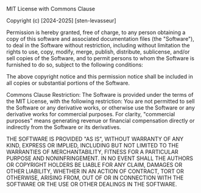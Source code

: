 MIT License with Commons Clause

Copyright (c) [2024-2025] [sten-levasseur]

Permission is hereby granted, free of charge, to any person obtaining a copy of this software and associated documentation files (the "Software"), to deal in the Software without restriction, including without limitation the rights to use, copy, modify, merge, publish, distribute, sublicense, and/or sell copies of the Software, and to permit persons to whom the Software is furnished to do so, subject to the following conditions:

The above copyright notice and this permission notice shall be included in all copies or substantial portions of the Software.

Commons Clause Restriction: The Software is provided under the terms of the MIT License, with the following restriction:
You are not permitted to sell the Software or any derivative works, or otherwise use the Software or any derivative works for commercial purposes.
For clarity, "commercial purposes" means generating revenue or financial compensation directly or indirectly from the Software or its derivatives.

THE SOFTWARE IS PROVIDED "AS IS", WITHOUT WARRANTY OF ANY KIND, EXPRESS OR IMPLIED, INCLUDING BUT NOT LIMITED TO THE WARRANTIES OF MERCHANTABILITY, FITNESS FOR A PARTICULAR PURPOSE AND NONINFRINGEMENT. IN NO EVENT SHALL THE AUTHORS OR COPYRIGHT HOLDERS BE LIABLE FOR ANY CLAIM, DAMAGES OR OTHER LIABILITY, WHETHER IN AN ACTION OF CONTRACT, TORT OR OTHERWISE, ARISING FROM, OUT OF OR IN CONNECTION WITH THE SOFTWARE OR THE USE OR OTHER DEALINGS IN THE SOFTWARE.
